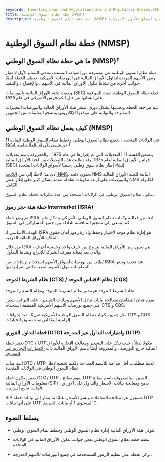 ```yaml
---
keywords: Investing,Laws and Regulations,Sec and Regulatory Bodies,SEC
title: خطة نظام السوق الوطنية (NMSP)
description: تعد خطة نظام السوق الوطنية (NMSP) طريقة ثابتة لتخصيص رموز الأسهم للشركات لاستخدامها في التداول عبر جميع أسواق الأسهم الأمريكية.
---
```


# خطة نظام السوق الوطنية (NMSP)
## ما هي خطة نظام السوق الوطني (NMSP)؟

خطة نظام السوق الوطنية هي مجموعة من القواعد المستخدمة في المقام الأول لاختيار رموز الأسهم الفريدة لتداول الأوراق المالية في البورصات الأمريكية. تغطي الخطة أيضًا جوانب أخرى من نشاط تداول الأوراق المالية في الأسهم ، والإفصاح ، والتنفيذ.

وضعت لجنة الأوراق المالية والبورصات (SEC) خطة نظام السوق الوطنية. تمت الموافقة على إنشائها من قبل الكونجرس الأمريكي في عام 1975.

يتم مراجعة الخطة وتحديثها بشكل دوري. تنشر هيئة الأوراق المالية والبورصات التغييرات المقترحة والنهائية على موقعها الإلكتروني وتشجع التعليقات من الجمهور.

## كيف يعمل نظام السوق الوطني (NMSP)

في الولايات المتحدة ، يخضع نظام السوق الوطني وخطط نظام السوق الوطنية للمادة 11 أ من [قانون الأوراق المالية لعام 1934](/seact1934).

يتضمن القسم 11 أ التعديلات التي تم إقرارها في عام 1975 ، والمعروفة باسم تعديلات قوانين الأوراق المالية لعام 1975. وقد تطلبت هذه التعديلات من لجنة الأوراق المالية (SEC) إنشاء إطار نظام سوق وطني رسميًا لأسواق الولايات المتحدة.

أدى هذا لاحقًا إلى سن [اللائحة NMS](/regulation-nms). تحتوي لائحة NMS التابعة للجنة الأوراق المالية والبورصات على أربعة مكونات شاملة تعتمد بشكل كبير على إطار عمل NMS للالتزام الكامل.

يتكون نظام السوق الوطني في الولايات المتحدة من عدة مكونات لخطة نظام السوق.

### خطة هيئة حجز رموز Intermarket (ISRA)

تم وضع خطة ISRA لتحسين فعالية وكفاءة نظام السوق الوطني الأمريكي بشكل عام. كما يسعى إلى تشجيع المنافسة العادلة بين جميع المشاركين في السوق.

الهدف الأساسي لـ ISRA هو إدارة نظام موحد لاختيار وحفظ وإدارة رموز أمان حقوق الملكية للأوراق المالية الفردية.

من خلال ISRA ، يتم تعيين رمز للأوراق المالية يتراوح بين حرف واحد وخمسة أحرف والذي يعد بمثابة معرف الشركة للإدراج ونشاط التداول.

يُطلب من بورصات أسواق الأسهم استخدام إرشادات من ISRA عند تحديد ونشر المعلومات حول الأسهم الجديدة التي يتم إدراجها.

### نظام الشريط الموحد (CTS) / نظام الاقتباس الموحد (CQS)

اتحاد الشريط الموحد هو مدير نظام الشريط الموحد ونظام التسعير الموحد.

يقوم هذان النظامان بمعالجة بيانات تبادل الأسهم وبيانات التسعير ، على التوالي. يتعين على جميع بورصات الأسهم الأمريكية المنظمة استخدام CTS و CQS.

مثل جميع مكونات نظام السوق الوطنية الأمريكية تقريبًا ، تعد إجراءات CTS و CQS إلزامية أيضًا لبورصات سوق الخيارات.

### خطة التداول الفوري (OTC) وامتيازات التداول غير المدرجة (UTP)

تعتبر خطة OTC / UTP مكونًا بديلاً ، حيث تركز على التسعير ومعالجة التجارة للأوراق المالية خارج البورصة ، والمعروفة أيضًا باسم الأوراق المالية ذات [الامتيازات](/unlistedtradingprivileges) [التجارية غير المدرجة](/unlistedtradingprivileges).

البورصات OTC / UTP لديها متطلبات أقل صرامة للأسهم المدرجة ولكنها تخضع لإطار نظام السوق الوطني في الولايات المتحدة

ضمن مكون خطة OTC / UTP ، يقوم معالج UTP المعين ، والمعروف باسم معالج معلومات الأوراق المالية (SIP) ، بدمج ومعالجة بيانات الأسعار والتداول على الأوراق المالية خارج البورصة.

SIP مسؤول عن معالجة المعاملات ونشر الأسعار. غالبًا ما يشار إلى بيانات خطة UTP على أنها بيانات UTP المستوى 1 أو بيانات الشريط C.

## يسلط الضوء

- تتولى هيئة الأوراق المالية إدارة نظام السوق الوطني وخطط نظام السوق الوطني.

- تنظم خطة نظام السوق الوطني بعض جوانب تداول الأوراق المالية في الولايات المتحدة

- تركز الخطة على تنظيم الرموز المستخدمة في جميع البورصات للأسهم المدرجة.

